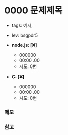 # 0000 문제제목
 - tags: 예시,
 - lev: bsgpdr5

- **node.js: [:x:]**
  - 000000
  - 00:00 .00
  - 시도: 0번

- **C: [:x:]**
  - 000000
  - 00:00 .00
  - 시도: 0번

### 메모


### 참고

